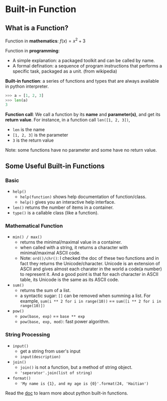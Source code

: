 # Built-in Function #

## What is a Function? ##
Function in **mathematics**: $f(x) = x^2 + 3$

Function in **programming**:
- A simple explanation: a packaged toolkit and can be called by name.
- A formal defination: a sequence of program instructions that performs a specific task, packaged as a unit. (from wikipedia)

**Built-in function**: a series of functions and types that are always available in python interpreter.

```python
>>> a = [1, 2, 3]
>>> len(a)
3
```

**Function call**: We call a function by its **name** and **parameter(s)**, and get its **return value**. For instance, in a function call `len([1, 2, 3])`, 
- `len` is the name
- `[1, 2, 3]` is the parameter
- `3` is the return value

Note: some functions have no parameter and some have no return value.

## Some Useful Built-in Functions ##
### Basic ###
- `help()` 
  - `help(function)` shows help documentation of function/class.
  - `help()` gives you an interactive help interface.
- `len()` returns the number of items in a container.
- `type()` is a callable class (like a function).

### Mathematical Function ###
- `min() / max()`
  - returns the minimal/maximal value in a container.
  - when called with a string, it returns a character with minimal/maximal ASCII code.
  - Note: `ord()/chr()`: I checked the doc of these two functions and in fact they returns the Unicode/character. Unicode is an extension of ASCII and gives almost each charater in the world a code(a number) to represent it. And a good point is that for each character in ASCII table, its Unicode is the same as its ASCII code.
- `sum()` 
  - returns the sum of a list.
  - a syntactic sugar: `[]` can be removed when summing a list. For example, `sum(i ** 2 for i in range(10))` == `sum([i ** 2 for i in range(10)])`
- `pow()`
  - `pow(base, exp)` == `base ** exp`
  - `pow(base, exp, mod)`: fast power algorithm.

### String Processing ###
- `input()`
  - get a string from user's input
  - `input(description)`
- `join()`
  - `join()` is not a function, but a method of string object.
  - `'seperator'.join(list of string)`
- `format()`
  - `'My name is {1}, and my age is {0}'.format(24, 'Haitian')`

Read the [doc](https://docs.python.org/3/library/functions.html) to learn more about python built-in functions.